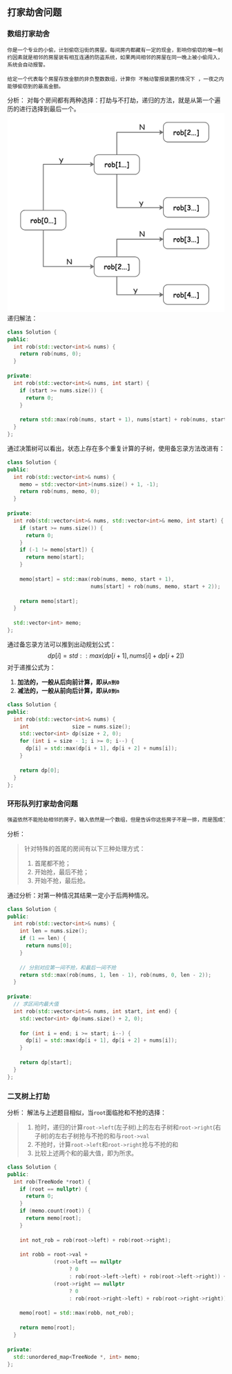 ## 打家劫舍问题
### 数组打家劫舍
```
你是一个专业的小偷，计划偷窃沿街的房屋。每间房内都藏有一定的现金，影响你偷窃的唯一制约因素就是相邻的房屋装有相互连通的防盗系统，如果两间相邻的房屋在同一晚上被小偷闯入，系统会自动报警。

给定一个代表每个房屋存放金额的非负整数数组，计算你 不触动警报装置的情况下 ，一夜之内能够偷窃到的最高金额。
```
分析：
对每个房间都有两种选择：打劫与不打劫，递归的方法，就是从第一个遍历的进行选择到最后一个。
![决策树](./images/打家劫舍I决策树.png)
递归解法：
```cpp
class Solution {
public:
  int rob(std::vector<int>& nums) {
    return rob(nums, 0);
  }

private:
  int rob(std::vector<int>& nums, int start) {
    if (start >= nums.size()) {
      return 0;
    }

    return std::max(rob(nums, start + 1), nums[start] + rob(nums, start + 2));
  }
};
```
通过决策树可以看出，状态上存在多个重复计算的子树，使用备忘录方法改进有：
```cpp
class Solution {
public:
  int rob(std::vector<int>& nums) {
    memo = std::vector<int>(nums.size() + 1, -1);
    return rob(nums, memo, 0);
  }

private:
  int rob(std::vector<int>& nums, std::vector<int>& memo, int start) {
    if (start >= nums.size()) {
      return 0;
    }
    if (-1 != memo[start]) {
      return memo[start];
    }

    memo[start] = std::max(rob(nums, memo, start + 1),
                           nums[start] + rob(nums, memo, start + 2));

    return memo[start];
  }

  std::vector<int> memo;
};
```
通过备忘录方法可以推到出动规划公式：
$$ dp[i] = std::max(dp[i+1], nums[i]+dp[i+2]) $$
对于递推公式为： 
1. **加法的，一般从后向前计算，即从`n到0`**
2. **减法的，一般从前向后计算，即从`0到n`**

```cpp
class Solution {
public:
  int rob(std::vector<int>& nums) {
    int              size = nums.size();
    std::vector<int> dp(size + 2, 0);
    for (int i = size - 1; i >= 0; i--) {
      dp[i] = std::max(dp[i + 1], dp[i + 2] + nums[i]);
    }

    return dp[0];
  }
};
```
 
### 环形队列打家劫舍问题
```cpp
强盗依然不能抢劫相邻的房子，输入依然是一个数组，但是告诉你这些房子不是一排，而是围成了一个圈
```
分析：
> 针对特殊的首尾的房间有以下三种处理方式：
> 1. 首尾都不抢；
> 2. 开始抢，最后不抢；
> 3. 开始不抢，最后抢。

通过分析：对第一种情况其结果一定小于后两种情况。

```cpp
class Solution {
public:
  int rob(std::vector<int>& nums) {
    int len = nums.size();
    if (1 == len) {
      return nums[0];
    }

    // 分别对应第一间不抢，和最后一间不抢
    return std::max(rob(nums, 1, len - 1), rob(nums, 0, len - 2));
  }

private:
  // 求区间内最大值
  int rob(std::vector<int>& nums, int start, int end) {
    std::vector<int> dp(nums.size() + 2, 0);

    for (int i = end; i >= start; i--) {
      dp[i] = std::max(dp[i + 1], dp[i + 2] + nums[i]);
    }

    return dp[start];
  }
};
```
### 二叉树上打劫

分析：
解法与上述题目相似，当`root`面临抢和不抢的选择：
> 1. 抢时，递归的计算`root->left`(左子树)上的左右子树和`root->right`(右子树)的左右子树抢与不抢的和与`root->val`
> 2. 不抢时，计算`root->left`和`root->right`抢与不抢的和
> 3. 比较上述两个和的最大值，即为所求。
```cpp
class Solution {
public:
  int rob(TreeNode *root) {
    if (root == nullptr) {
      return 0;
    }
    if (memo.count(root)) {
      return memo[root];
    }

    int not_rob = rob(root->left) + rob(root->right);

    int robb = root->val +
               (root->left == nullptr
                    ? 0
                    : rob(root->left->left) + rob(root->left->right)) +
               (root->right == nullptr
                    ? 0
                    : rob(root->right->left) + rob(root->right->right));

    memo[root] = std::max(robb, not_rob);

    return memo[root];
  }

private:
  std::unordered_map<TreeNode *, int> memo;
};
```

